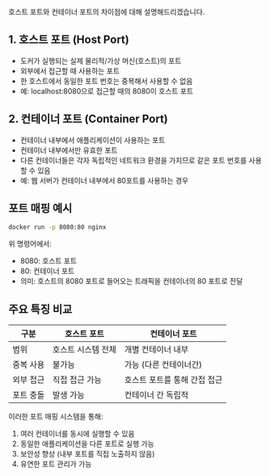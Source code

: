 호스트 포트와 컨테이너 포트의 차이점에 대해 설명해드리겠습니다.

## 1. 호스트 포트 (Host Port)
- 도커가 실행되는 실제 물리적/가상 머신(호스트)의 포트
- 외부에서 접근할 때 사용하는 포트
- 한 호스트에서 동일한 포트 번호는 중복해서 사용할 수 없음
- 예: localhost:8080으로 접근할 때의 8080이 호스트 포트

## 2. 컨테이너 포트 (Container Port)
- 컨테이너 내부에서 애플리케이션이 사용하는 포트
- 컨테이너 내부에서만 유효한 포트
- 다른 컨테이너들은 각자 독립적인 네트워크 환경을 가지므로 같은 포트 번호를 사용할 수 있음
- 예: 웹 서버가 컨테이너 내부에서 80포트를 사용하는 경우

## 포트 매핑 예시
```bash
docker run -p 8080:80 nginx
```
위 명령어에서:
- 8080: 호스트 포트
- 80: 컨테이너 포트
- 의미: 호스트의 8080 포트로 들어오는 트래픽을 컨테이너의 80 포트로 전달

## 주요 특징 비교

| 구분 | 호스트 포트 | 컨테이너 포트 |
|------|------------|--------------|
| 범위 | 호스트 시스템 전체 | 개별 컨테이너 내부 |
| 중복 사용 | 불가능 | 가능 (다른 컨테이너간) |
| 외부 접근 | 직접 접근 가능 | 호스트 포트를 통해 간접 접근 |
| 포트 충돌 | 발생 가능 | 컨테이너 간 독립적 |

이러한 포트 매핑 시스템을 통해:
1. 여러 컨테이너를 동시에 실행할 수 있음
2. 동일한 애플리케이션을 다른 포트로 실행 가능
3. 보안성 향상 (내부 포트를 직접 노출하지 않음)
4. 유연한 포트 관리가 가능